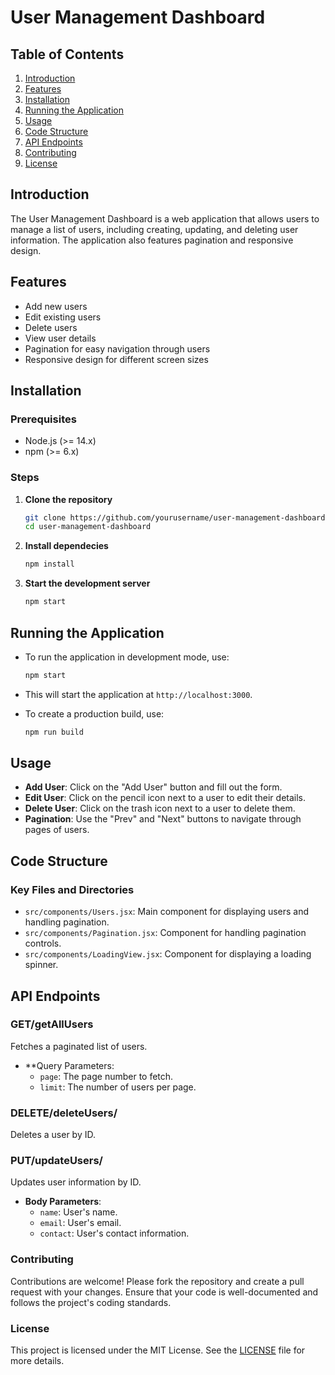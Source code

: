 # User Management Dashboard

## Table of Contents

1. [Introduction](#introduction)
2. [Features](#features)
3. [Installation](#installation)
4. [Running the Application](#running-the-application)
5. [Usage](#usage)
6. [Code Structure](#code-structure)
7. [API Endpoints](#api-endpoints)
8. [Contributing](#contributing)
9. [License](#license)

## Introduction

The User Management Dashboard is a web application that allows users to manage a list of users, including creating, updating, and deleting user information. The application also features pagination and responsive design.

## Features

- Add new users
- Edit existing users
- Delete users
- View user details
- Pagination for easy navigation through users
- Responsive design for different screen sizes

## Installation

### Prerequisites

- Node.js (>= 14.x)
- npm (>= 6.x)

### Steps

1. **Clone the repository**

   ```sh
   git clone https://github.com/yourusername/user-management-dashboard.git
   cd user-management-dashboard

   ```

2. **Install dependecies**

   ```sh
   npm install

   ```

3. **Start the development server**
   ```sh
   npm start
   ```

## Running the Application

- To run the application in development mode, use:
  ```sh
  npm start
  ```
- This will start the application at `http://localhost:3000`.

- To create a production build, use:
  ```sh
  npm run build
  ```

## Usage

- **Add User**: Click on the "Add User" button and fill out the form.
- **Edit User**: Click on the pencil icon next to a user to edit their details.
- **Delete User**: Click on the trash icon next to a user to delete them.
- **Pagination**: Use the "Prev" and "Next" buttons to navigate through pages of users.

## Code Structure

### Key Files and Directories

- `src/components/Users.jsx`: Main component for displaying users and handling pagination.
- `src/components/Pagination.jsx`: Component for handling pagination controls.
- `src/components/LoadingView.jsx`: Component for displaying a loading spinner.

## API Endpoints

### GET/getAllUsers

Fetches a paginated list of users.

- \*\*Query Parameters:
  - `page`: The page number to fetch.
  - `limit`: The number of users per page.

### DELETE/deleteUsers/

Deletes a user by ID.

### PUT/updateUsers/

Updates user information by ID.

- **Body Parameters**:
  - `name`: User's name.
  - `email`: User's email.
  - `contact`: User's contact information.

### Contributing

Contributions are welcome! Please fork the repository and create a pull request with your changes. Ensure that your code is well-documented and follows the project's coding standards.

### License

This project is licensed under the MIT License. See the [LICENSE](LICENSE) file for more details.
